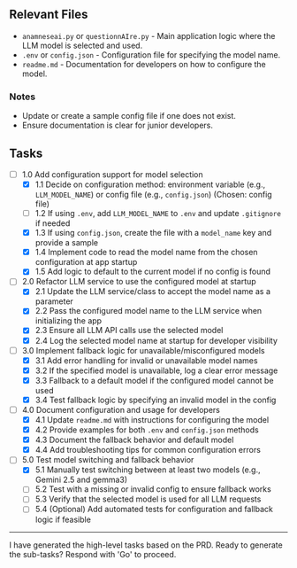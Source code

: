 ## Relevant Files


- `anamneseai.py` or `questionnAIre.py` - Main application logic where the LLM model is selected and used.
- `.env` or `config.json` - Configuration file for specifying the model name.
- `readme.md` - Documentation for developers on how to configure the model.

### Notes

- Update or create a sample config file if one does not exist.
- Ensure documentation is clear for junior developers.

## Tasks

- [ ] 1.0 Add configuration support for model selection
  - [x] 1.1 Decide on configuration method: environment variable (e.g., `LLM_MODEL_NAME`) or config file (e.g., `config.json`) (Chosen: config file)
  - [ ] 1.2 If using `.env`, add `LLM_MODEL_NAME` to `.env` and update `.gitignore` if needed
  - [x] 1.3 If using `config.json`, create the file with a `model_name` key and provide a sample
  - [x] 1.4 Implement code to read the model name from the chosen configuration at app startup
  - [x] 1.5 Add logic to default to the current model if no config is found

- [ ] 2.0 Refactor LLM service to use the configured model at startup
  - [x] 2.1 Update the LLM service/class to accept the model name as a parameter
  - [x] 2.2 Pass the configured model name to the LLM service when initializing the app
  - [x] 2.3 Ensure all LLM API calls use the selected model
  - [x] 2.4 Log the selected model name at startup for developer visibility

- [ ] 3.0 Implement fallback logic for unavailable/misconfigured models
  - [x] 3.1 Add error handling for invalid or unavailable model names
  - [x] 3.2 If the specified model is unavailable, log a clear error message
  - [x] 3.3 Fallback to a default model if the configured model cannot be used
  - [x] 3.4 Test fallback logic by specifying an invalid model in the config

- [ ] 4.0 Document configuration and usage for developers
  - [x] 4.1 Update `readme.md` with instructions for configuring the model
  - [x] 4.2 Provide examples for both `.env` and `config.json` methods
  - [x] 4.3 Document the fallback behavior and default model
  - [x] 4.4 Add troubleshooting tips for common configuration errors

- [ ] 5.0 Test model switching and fallback behavior
  - [x] 5.1 Manually test switching between at least two models (e.g., Gemini 2.5 and gemma3)
  - [ ] 5.2 Test with a missing or invalid config to ensure fallback works
  - [ ] 5.3 Verify that the selected model is used for all LLM requests
  - [ ] 5.4 (Optional) Add automated tests for configuration and fallback logic if feasible

---
I have generated the high-level tasks based on the PRD. Ready to generate the sub-tasks? Respond with 'Go' to proceed. 